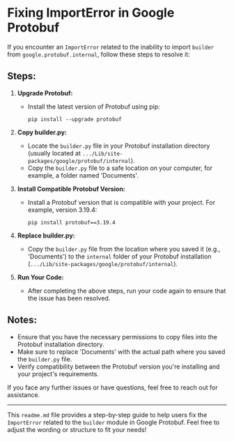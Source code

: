 # Fixing ImportError in Google Protobuf

If you encounter an `ImportError` related to the inability to import `builder` from `google.protobuf.internal`, follow these steps to resolve it:

## Steps:

1. **Upgrade Protobuf:**
   - Install the latest version of Protobuf using pip:
     ```
     pip install --upgrade protobuf
     ```

2. **Copy builder.py:**
   - Locate the `builder.py` file in your Protobuf installation directory (usually located at `.../Lib/site-packages/google/protobuf/internal`).
   - Copy the `builder.py` file to a safe location on your computer, for example, a folder named 'Documents'.

3. **Install Compatible Protobuf Version:**
   - Install a Protobuf version that is compatible with your project. For example, version 3.19.4:
     ```
     pip install protobuf==3.19.4
     ```

4. **Replace builder.py:**
   - Copy the `builder.py` file from the location where you saved it (e.g., 'Documents') to the `internal` folder of your Protobuf installation (`.../Lib/site-packages/google/protobuf/internal`).

5. **Run Your Code:**
   - After completing the above steps, run your code again to ensure that the issue has been resolved.

## Notes:
- Ensure that you have the necessary permissions to copy files into the Protobuf installation directory.
- Make sure to replace 'Documents' with the actual path where you saved the `builder.py` file.
- Verify compatibility between the Protobuf version you're installing and your project's requirements.

If you face any further issues or have questions, feel free to reach out for assistance.

--- 

This `readme.md` file provides a step-by-step guide to help users fix the `ImportError` related to the `builder` module in Google Protobuf. Feel free to adjust the wording or structure to fit your needs!